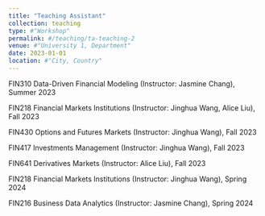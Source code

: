 ```yaml
---
title: "Teaching Assistant"
collection: teaching
type: #"Workshop"
permalink: #/teaching/ta-teaching-2
venue: #"University 1, Department"
date: 2023-01-01
location: #"City, Country"
---
```


FIN310 Data-Driven Financial Modeling (Instructor: Jasmine Chang), Summer 2023

FIN218 Financial Markets Institutions (Instructor: Jinghua Wang, Alice Liu), Fall 2023

FIN430 Options and Futures Markets (Instructor: Jinghua Wang), Fall 2023

FIN417 Investments Management (Instructor: Jinghua Wang), Fall 2023

FIN641 Derivatives Markets (Instructor: Alice Liu), Fall 2023

FIN218 Financial Markets Institutions (Instructor: Jinghua Wang), Spring 2024

FIN216 Business Data Analytics (Instructor: Jasmine Chang), Spring 2024

